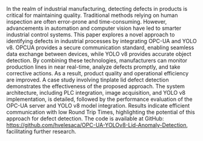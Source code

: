 In the realm of industrial manufacturing, detecting defects in products is critical for maintaining quality. Traditional
methods relying on human inspection are often error-prone and time-consuming. However, advancements
in automation and computer vision have led to smarter industrial control systems. This paper explores
a novel approach to identifying defects in industrial processes by integrating OPC-UA and YOLO v8. OPCUA
provides a secure communication standard, enabling seamless data exchange between devices, while
YOLO v8 provides accurate object detection. By combining these technologies, manufacturers can monitor
production lines in near real-time, analyze defects promptly, and take corrective actions. As a result,
product quality and operational efficiency are improved. A case study involving tinplate lid defect detection
demonstrates the effectiveness of the proposed approach. The system architecture, including PLC integration,
image acquisition, and YOLO v8 implementation, is detailed, followed by the performance evaluation of the
OPC-UA server and YOLO v8 model integration. Results indicate efficient communication with low Round
Trip Times, highlighting the potential of this approach for defect detection. The code is available at GitHub:
https://github.com/hvelesaca/OPC-UA-YOLOv8-Lid-Anomaly-Detection, facilitating further research.
